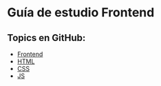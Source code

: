 # Guía de estudio Frontend

## Topics en GitHub:
- [Frontend](https://github.com/topics/frontend)
- [HTML](https://github.com/topics/html)
- [CSS](https://github.com/topics/css)
- [JS](https://github.com/topics/javascript)
